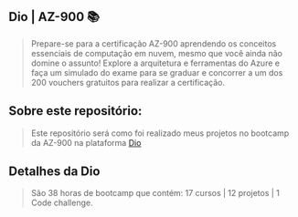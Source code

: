 ## Dio | AZ-900 📚
> Prepare-se para a certificação AZ-900 aprendendo os conceitos essenciais de computação em nuvem, mesmo que você ainda não domine o assunto! Explore a arquitetura e ferramentas do Azure e faça um simulado do exame para se graduar e concorrer a um dos 200 vouchers gratuitos para realizar a certificação.
## Sobre este repositório:
> Este repositório será como foi realizado meus projetos no bootcamp da AZ-900 na plataforma [Dio](https://www.dio.me/bootcamp/microsoft-azure-essentials)
## Detalhes da Dio
> São 38 horas de bootcamp que contém: 17 cursos | 12 projetos | 1 Code challenge.

